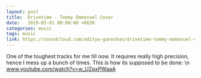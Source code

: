```yaml
---
layout: post
title:  Drivetime - Tommy Emmanuel Cover
date:   2019-05-01 00:00:00 +0830
categories: music
tags: music
link: https://soundcloud.com/aditya-ganeshan/drivetime-tommy-emmanuel-cover
---
```


One of the toughest tracks for me till now. It requires really high precision, hence I mess up a bunch of times. 
This is how its supposed to be done: \n www.youtube.com/watch?v=w_UZpxPWaaA